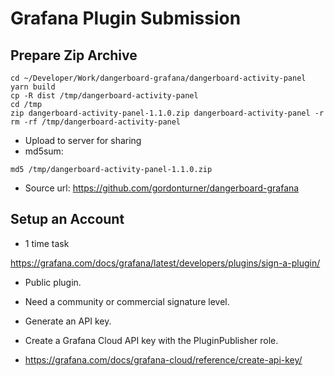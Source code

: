 # Grafana Plugin Submission

## Prepare Zip Archive
  
```
cd ~/Developer/Work/dangerboard-grafana/dangerboard-activity-panel
yarn build
cp -R dist /tmp/dangerboard-activity-panel
cd /tmp
zip dangerboard-activity-panel-1.1.0.zip dangerboard-activity-panel -r
rm -rf /tmp/dangerboard-activity-panel
```

- Upload to server for sharing
- md5sum:

```
md5 /tmp/dangerboard-activity-panel-1.1.0.zip
```

- Source url:
https://github.com/gordonturner/dangerboard-grafana


## Setup an Account
- 1 time task

https://grafana.com/docs/grafana/latest/developers/plugins/sign-a-plugin/

- Public plugin. 
- Need a community or commercial signature level. 
    
- Generate an API key. 
- Create a Grafana Cloud API key with the PluginPublisher role. 
- https://grafana.com/docs/grafana-cloud/reference/create-api-key/
